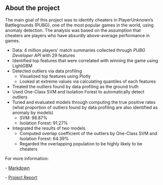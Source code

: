 ## About the project
The main goal of this project was to identify cheaters in PlayerUnknown’s Battlegrounds (PUBG), one of the most popular games in the world, using anomaly detection. The analysis was based on the assumption that cheaters are players who have absurdly above-average performance in games.

* Data: 4 million players' match summaries collected through *PUBG Developer API* with 29 features
* Identified top features that were correlated with winning the game using LightGBM
* Detected outliers via data profiling
  * Visualized top features using Plotly
  * Looked at extreme values via calculating quantiles of each features
* Treated the outliers found by data profiling as the ground truth
* Used One-Class SVM and Isolation Forest to automatically detect outliers
* Tuned and evaluated models through computing the true positive rates (what proportion of outliers found by data profiling are also identified as anomaly by models)
  * SVM: 98.87%
  * Isolation Forest: 91.27%
* Integrated the results of two models
  * Computed overlap coefficient of the outliers by One-Class SVM and Isolation Forest: 64.39%
  * Regarded the overlapping population to be highly likely to be cheaters

For more information: 
<p>- <a href="Presentation_Markdown.html" target="_blank">Markdown</a>
<p>- <a href="Project_Report.pdf" target="_blank">Project Report</a>

